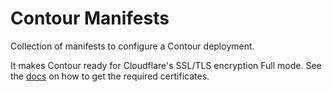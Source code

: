 # Contour Manifests

Collection of manifests to configure a Contour deployment.

It makes Contour ready for Cloudflare's SSL/TLS encryption Full mode. See the [docs](https://developers.cloudflare.com/ssl/origin-configuration/authenticated-origin-pull/) on how to get the required certificates.